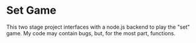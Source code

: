 # Set Game
This two stage project interfaces with a node.js backend to play the "set" game. My code may contain bugs, but, for the most part, functions.
